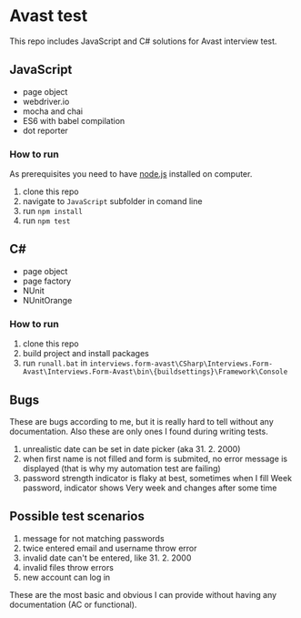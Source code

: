 # Avast test
This repo includes JavaScript and C# solutions for Avast interview test. 

## JavaScript
- page object
- webdriver.io
- mocha and chai
- ES6 with babel compilation
- dot reporter

### How to run
As prerequisites you need to have [node.js](https://nodejs.org/en/download/) installed on computer.
1. clone this repo
2. navigate to `JavaScript` subfolder in comand line
3. run `npm install`
4. run `npm test`

## C#
- page object
- page factory
- NUnit
- NUnitOrange

### How to run
1. clone this repo
2. build project and install packages
3. run `runall.bat` in `interviews.form-avast\CSharp\Interviews.Form-Avast\Interviews.Form-Avast\bin\{buildsettings}\Framework\Console`

## Bugs
These are bugs according to me, but it is really hard to tell without any documentation. Also these are only ones I found during writing tests.

1. unrealistic date can be set in date picker (aka 31. 2. 2000)
2. when first name is not filled and form is submited, no error message is displayed (that is why my automation test are failing)
3. password strength indicator is flaky at best, sometimes when I fill Week password, indicator shows Very week and changes after some time

## Possible test scenarios
1. message for not matching passwords
2. twice entered email and username throw error
3. invalid date can't be entered, like 31. 2. 2000 
4. invalid files throw errors
5. new account can log in

These are the most basic and obvious I can provide without having any documentation (AC or functional).